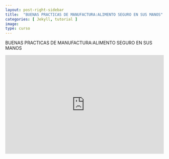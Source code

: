 ```yaml
---
layout: post-right-sidebar
title:  "BUENAS PRACTICAS DE MANUFACTURA:ALIMENTO SEGURO EN SUS MANOS"
categories: [ Jekyll, tutorial ]
image:
type: curso
---
```


BUENAS PRACTICAS DE MANUFACTURA:ALIMENTO SEGURO EN SUS MANOS


<p><iframe style="width:100%;" height="315" src="https://www.youtube.com/embed/d_m4T2h9XiY?rel=0&showinfo=0" frameborder="0" allowfullscreen></iframe></p>
